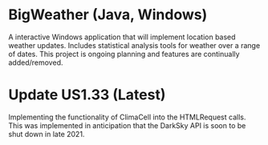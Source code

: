 # BigWeather (Java, Windows)
A interactive Windows application that will implement location based weather updates. Includes statistical analysis tools for weather over a range of dates. This project is ongoing planning and features are continually added/removed.

# Update US1.33 (Latest)
Implementing the functionality of ClimaCell into the HTMLRequest calls. This was implemented in anticipation that the DarkSky API is soon to be shut down in late 2021. 

